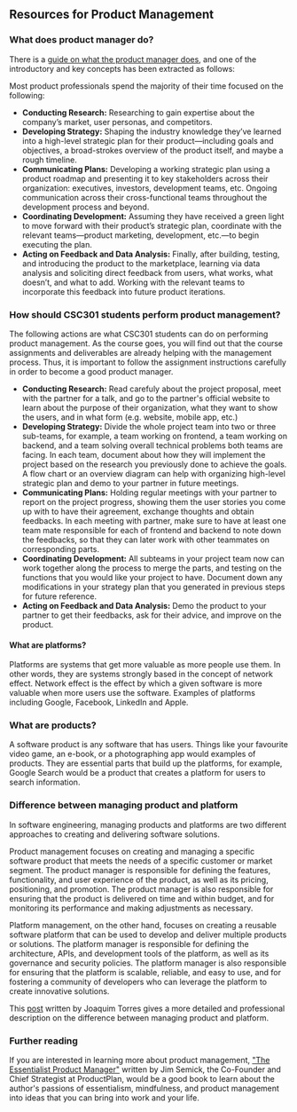 ## Resources for Product Management

### What does product manager do?
There is a [guide on what the product manager does](https://www.productplan.com/learn/what-is-product-management/), and one of the introductory and key concepts has been extracted as follows:

Most product professionals spend the majority of their time focused on the following:
* __**Conducting Research:**__ Researching to gain expertise about the company’s market, user personas, and competitors.
* __**Developing Strategy:**__ Shaping the industry knowledge they’ve learned into a high-level strategic plan for their product—including goals and objectives, a broad-strokes overview of the product itself, and maybe a rough timeline.
* __**Communicating Plans:**__ Developing a working strategic plan using a product roadmap and presenting it to key stakeholders across their organization: executives, investors, development teams, etc. Ongoing communication across their cross-functional teams throughout the development process and beyond.
* __**Coordinating Development:**__ Assuming they have received a green light to move forward with their product’s strategic plan, coordinate with the relevant teams—product marketing, development, etc.—to begin executing the plan.
* __**Acting on Feedback and Data Analysis:**__ Finally, after building, testing, and introducing the product to the marketplace, learning via data analysis and soliciting direct feedback from users, what works, what doesn’t, and what to add. Working with the relevant teams to incorporate this feedback into future product iterations.

### How should CSC301 students perform product management?
The following actions are what CSC301 students can do on performing product management. As the course goes, you will find out that the course assignments and deliverables are already helping with the management process. Thus, it is important to follow the assignment instructions carefully in order to become a good product manager.
* __**Conducting Research:**__ Read carefuly about the project proposal, meet with the partner for a talk, and go to the partner's official website to learn about the purpose of their organization, what they want to show the users, and in what form (e.g. website, mobile app, etc.)
* __**Developing Strategy:**__ Divide the whole project team into two or three sub-teams, for example, a team working on frontend, a team working on backend, and a team solving overall technical problems both teams are facing. In each team, document about how they will implement the project based on the research you previously done to achieve the goals. A flow chart or an overview diagram can help with organizing high-level strategic plan and demo to your partner in future meetings.
* __**Communicating Plans:**__ Holding regular meetings with your partner to report on the project progress, showing them the user stories you come up with to have their agreement, exchange thoughts and obtain feedbacks. In each meeting with partner, make sure to have at least one team mate responsible for each of frontend and backend to note down the feedbacks, so that they can later work with other teammates on corresponding parts.
* __**Coordinating Development:**__ All subteams in your project team now can work together along the process to merge the parts, and testing on the functions that you would like your project to have. Document down any modifications in your strategy plan that you generated in previous steps for future reference.
* __**Acting on Feedback and Data Analysis:**__ Demo the product to your partner to get their feedbacks, ask for their advice, and improve on the product. 


#### What are platforms?
Platforms are systems that get more valuable as more people use them. In other words, they are systems strongly based in the concept of network effect. Network effect is the effect by which a given software is more valuable when more users use the software. Examples of platforms including Google, Facebook, LinkedIn and Apple.

### What are products?
A software product is any software that has users. Things like your favourite video game, an e-book, or a photographing app would examples of products. They are essential parts that build up the platforms, for example, Google Search would be a product that creates a platform for users to search information.

### Difference between managing product and platform
In software engineering, managing products and platforms are two different approaches to creating and delivering software solutions.

Product management focuses on creating and managing a specific software product that meets the needs of a specific customer or market segment. The product manager is responsible for defining the features, functionality, and user experience of the product, as well as its pricing, positioning, and promotion. The product manager is also responsible for ensuring that the product is delivered on time and within budget, and for monitoring its performance and making adjustments as necessary.

Platform management, on the other hand, focuses on creating a reusable software platform that can be used to develop and deliver multiple products or solutions. The platform manager is responsible for defining the architecture, APIs, and development tools of the platform, as well as its governance and security policies. The platform manager is also responsible for ensuring that the platform is scalable, reliable, and easy to use, and for fostering a community of developers who can leverage the platform to create innovative solutions.

This [post](https://www.linkedin.com/pulse/what-software-product-management-joaquim-torres/) written by Joaquim Torres gives a more detailed and professional description on the difference between managing product and platform.


### Further reading
If you are interested in learning more about product management, ["The Essentialist Product Manager"](https://go.productplan.com/essentialist-product-manager/) written by Jim Semick, the Co-Founder and Chief Strategist at ProductPlan, would be a good book to learn about the author's passions of essentialism, mindfulness, and product management into ideas that you can bring into work and your life.